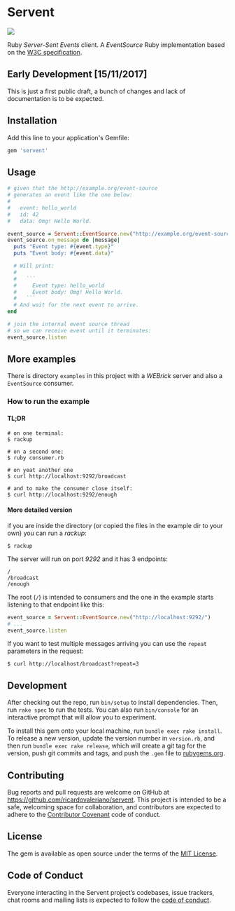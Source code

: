 # Servent

[<img src="https://travis-ci.org/mistersourcerer/servent.svg?branch=master" />](https://travis-ci.org/mistersourcerer/servent)

Ruby _Server-Sent Events_ client.
A _EventSource_ Ruby implementation based on the [W3C specification](https://www.w3.org/TR/eventsource).

## Early Development [15/11/2017]

This is just a first public draft,
a bunch of changes and lack of documentation
is to be expected.

## Installation

Add this line to your application's Gemfile:

```ruby
gem 'servent'
```

## Usage

```ruby
# given that the http://example.org/event-source
# generates an event like the one below:
#
#   event: hello_world
#   id: 42
#   data: Omg! Hello World.

event_source = Servent::EventSource.new("http://example.org/event-source")
event_source.on_message do |message|
  puts "Event type: #{event.type}"
  puts "Event body: #{event.data}"

  # Will print:
  #
  #   ```
  #     Event type: hello_world
  #     Event body: Omg! Hello World.
  #   ```
  # And wait for the next event to arrive.
end

# join the internal event source thread
# so we can receive event until it terminates:
event_source.listen
```

## More examples

There is directory `examples` in this project
with a _WEBrick_ server
and also a `EventSource` consumer.

### How to run the example

#### TL;DR

    # on one terminal:
    $ rackup

    # on a second one:
    $ ruby consumer.rb

    # on yeat another one
    $ curl http://localhost:9292/broadcast

    # and to make the consumer close itself:
    $ curl http://localhost:9292/enough

#### More detailed version

if you are inside the directory
(or copied the files in the example dir to your own)
you can run a _rackup_:

    $ rackup

The server will run on port _9292_
and it has 3 endpoints:

    /
    /broadcast
    /enough

The root (`/`) is intended to consumers
and the one in the example
starts listening to that endpoint like this:

```ruby
event_source = Servent::EventSource.new("http://localhost:9292/")
# ...
event_source.listen
```

If you want to test multiple messages arriving
you can use the `repeat` parameters in the request:

    $ curl http://localhost/broadcast?repeat=3

## Development

After checking out the repo, run `bin/setup` to install dependencies. Then, run `rake spec` to run the tests. You can also run `bin/console` for an interactive prompt that will allow you to experiment.

To install this gem onto your local machine, run `bundle exec rake install`. To release a new version, update the version number in `version.rb`, and then run `bundle exec rake release`, which will create a git tag for the version, push git commits and tags, and push the `.gem` file to [rubygems.org](https://rubygems.org).

## Contributing

Bug reports and pull requests are welcome on GitHub at https://github.com/ricardovaleriano/servent. This project is intended to be a safe, welcoming space for collaboration, and contributors are expected to adhere to the [Contributor Covenant](http://contributor-covenant.org) code of conduct.

## License

The gem is available as open source under the terms of the [MIT License](https://opensource.org/licenses/MIT).

## Code of Conduct

Everyone interacting in the Servent project’s codebases, issue trackers, chat rooms and mailing lists is expected to follow the [code of conduct](https://github.com/ricardovaleriano/servent/blob/master/CODE_OF_CONDUCT.md).
